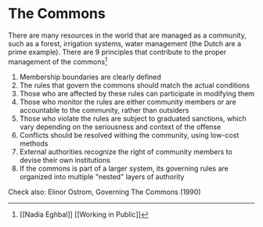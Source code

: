 # The Commons
There are many resources in the world that are managed as a community, such as a forest, irrigation systems, water management (the Dutch are a prime example). There are 9 principles that contribute to the proper management of the commons[^1]

1. Membership boundaries are clearly defined
2. The rules that govern the commons should match the actual conditions
3. Those who are affected by these rules can participate in modifying them
4. Those who monitor the rules are either community members or are accountable to the community, rather than outsiders
5. Those who violate the rules are subject to graduated sanctions, which vary depending on the seriousness and context of the offense
6. Conflicts should be resolved withing the community, using low-cost methods
7. External authorities recognize the right of community members to devise their own institutions
8. If the commons is part of a larger system, its governing rules are organized into multiple "nested" layers of authority

Check also: Elinor Ostrom, Governing The Commons (1990)

[^1]: [[Nadia Eghbal]] [[Working in Public]]